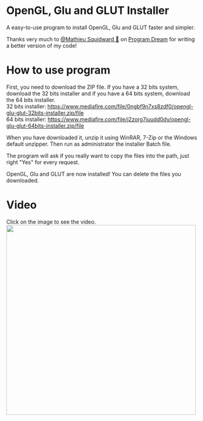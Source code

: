 # OpenGL, Glu and GLUT Installer
A easy-to-use program to install OpenGL, Glu and GLUT faster and simpler.

Thanks very much to [@Mathieu Squidward 🤗](https://discord.com/users/696692880772956180) on [Program Dream](https://discord.gg/gfmaxgE) for writing a better version of my code!

# How to use program
First, you need to download the ZIP file. If you have a 32 bits system, download the 32 bits installer and if you have a 64 bits system, download the 64 bits installer.  
32 bits installer: https://www.mediafire.com/file/0ngbf9n7xs8zdf0/opengl-glu-glut-32bits-installer.zip/file  
64 bits installer: https://www.mediafire.com/file/j2zorg7iuudd0dy/opengl-glu-glut-64bits-installer.zip/file  

When you have downloaded it, unzip it using WinRAR, 7-Zip or the Windows default unzipper. Then run as administrator the installer Batch file.

The program will ask if you really want to copy the files into the path, just right "Yes" for every request.

OpenGL, Glu and GLUT are now installed! You can delete the files you downloaded.

# Video
Click on the image to see the video.
<a target="_blank" href="https://user-images.githubusercontent.com/71902913/115151707-59e5a100-a06e-11eb-9174-80a71d754690.mp4">
  <img name="video" src="https://user-images.githubusercontent.com/71902913/115151649-17bc5f80-a06e-11eb-8404-acc2c5a1bdbb.png" height="500">
</a>
